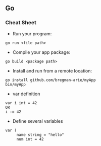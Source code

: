 ## Go

### Cheat Sheet

* Run your program:

```
go run <file path>
```

* Compile your app package:

```
go build <package path>
```

* Install and run from a remote location:

```
go install github.com/bregman-arie/myApp
bin/myApp
```

* var definition

```
var i int = 42
OR
i := 42
```

* Define several variables

```
var (
     name string = "hello"
     num int = 42
```
